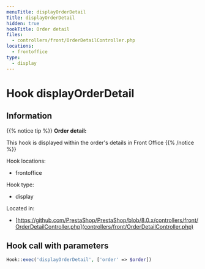 ```yaml
---
menuTitle: displayOrderDetail
Title: displayOrderDetail
hidden: true
hookTitle: Order detail
files:
  - controllers/front/OrderDetailController.php
locations:
  - frontoffice
type:
  - display
---
```


# Hook displayOrderDetail

## Information

{{% notice tip %}}
**Order detail:** 

This hook is displayed within the order's details in Front Office
{{% /notice %}}

Hook locations: 
  - frontoffice

Hook type: 
  - display

Located in: 
  - [https://github.com/PrestaShop/PrestaShop/blob/8.0.x/controllers/front/OrderDetailController.php](controllers/front/OrderDetailController.php)

## Hook call with parameters

```php
Hook::exec('displayOrderDetail', ['order' => $order])
```